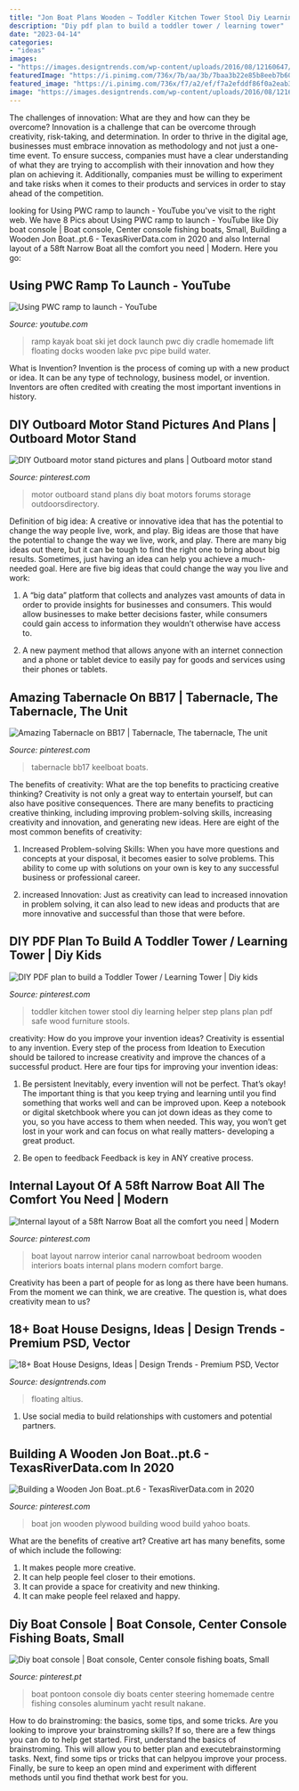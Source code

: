 ```yaml
---
title: "Jon Boat Plans Wooden ~ Toddler Kitchen Tower Stool Diy Learning Helper Step Plans Plan Pdf Safe Wood Furniture Stools"
description: "Diy pdf plan to build a toddler tower / learning tower"
date: "2023-04-14"
categories:
- "ideas"
images:
- "https://images.designtrends.com/wp-content/uploads/2016/08/12160647/Floating-Boat-House-Design.jpg"
featuredImage: "https://i.pinimg.com/736x/7b/aa/3b/7baa3b22e85b8eeb7b6042ca0df1edf3.jpg"
featured_image: "https://i.pinimg.com/736x/f7/a2/ef/f7a2efddf86f0a2eab3ca7064baa23f8.jpg"
image: "https://images.designtrends.com/wp-content/uploads/2016/08/12160647/Floating-Boat-House-Design.jpg"
---
```



The challenges of innovation: What are they and how can they be overcome?
Innovation is a challenge that can be overcome through creativity, risk-taking, and determination. In order to thrive in the digital age, businesses must embrace innovation as methodology and not just a one-time event. To ensure success, companies must have a clear understanding of what they are trying to accomplish with their innovation and how they plan on achieving it. Additionally, companies must be willing to experiment and take risks when it comes to their products and services in order to stay ahead of the competition.

	

		
looking for Using PWC ramp to launch - YouTube you've visit to the right web. We have 8 Pics about Using PWC ramp to launch - YouTube like Diy boat console | Boat console, Center console fishing boats, Small, Building a Wooden Jon Boat..pt.6 - TexasRiverData.com in 2020 and also Internal layout of a 58ft Narrow Boat all the comfort you need | Modern. Here you go:
		
    
## Using PWC Ramp To Launch - YouTube

<img loading=lazy src="http://i1.ytimg.com/vi/oGmMV9LSbrw/hqdefault.jpg" onerror="this.onerror=null;this.src='https://tse4.mm.bing.net/th?id=OIP.NTjEiyYVua9rqYf-3o0CNAHaFj&amp;pid=15.1';" alt="Using PWC ramp to launch - YouTube">

_Source: youtube.com_

>ramp kayak boat ski jet dock launch pwc diy cradle homemade lift floating docks wooden lake pvc pipe build water. 

	

What is Invention?
Invention is the process of coming up with a new product or idea. It can be any type of technology, business model, or invention. Inventors are often credited with creating the most important inventions in history.

    
## DIY Outboard Motor Stand Pictures And Plans | Outboard Motor Stand

<img loading=lazy src="https://i.pinimg.com/736x/96/ea/22/96ea22945be7348b003b1c276fd95dbc.jpg" onerror="this.onerror=null;this.src='https://tse2.mm.bing.net/th?id=OIP.708HlIzntPpKfTWx8BKyWQHaJ4&amp;pid=15.1';" alt="DIY Outboard motor stand pictures and plans | Outboard motor stand">

_Source: pinterest.com_

>motor outboard stand plans diy boat motors forums storage outdoorsdirectory. 

	

Definition of big idea: A creative or innovative idea that has the potential to change the way people live, work, and play.
Big ideas are those that have the potential to change the way we live, work, and play. There are many big ideas out there, but it can be tough to find the right one to bring about big results. Sometimes, just having an idea can help you achieve a much-needed goal. Here are five big ideas that could change the way you live and work: 
1. A “big data” platform that collects and analyzes vast amounts of data in order to provide insights for businesses and consumers. This would allow businesses to make better decisions faster, while consumers could gain access to information they wouldn’t otherwise have access to.

2. A new payment method that allows anyone with an internet connection and a phone or tablet device to easily pay for goods and services using their phones or tablets.

    
## Amazing Tabernacle On BB17 | Tabernacle, The Tabernacle, The Unit

<img loading=lazy src="https://i.pinimg.com/736x/7b/aa/3b/7baa3b22e85b8eeb7b6042ca0df1edf3.jpg" onerror="this.onerror=null;this.src='https://tse3.mm.bing.net/th?id=OIP.TQvHwYvFX5_0xoE-1koZxwHaJ3&amp;pid=15.1';" alt="Amazing Tabernacle on BB17 | Tabernacle, The tabernacle, The unit">

_Source: pinterest.com_

>tabernacle bb17 keelboat boats. 

	

The benefits of creativity: What are the top benefits to practicing creative thinking?
Creativity is not only a great way to entertain yourself, but can also have positive consequences. There are many benefits to practicing creative thinking, including improving problem-solving skills, increasing creativity and innovation, and generating new ideas. Here are eight of the most common benefits of creativity:
1. Increased Problem-solving Skills: When you have more questions and concepts at your disposal, it becomes easier to solve problems. This ability to come up with solutions on your own is key to any successful business or professional career.

2. increased Innovation: Just as creativity can lead to increased innovation in problem solving, it can also lead to new ideas and products that are more innovative and successful than those that were before.

    
## DIY PDF Plan To Build A Toddler Tower / Learning Tower | Diy Kids

<img loading=lazy src="https://i.pinimg.com/736x/2d/35/69/2d3569ffda00c490b825c598c1532f6b.jpg" onerror="this.onerror=null;this.src='https://tse3.mm.bing.net/th?id=OIP.p9L1uQcfPuq9Onmh4CX63AHaJ2&amp;pid=15.1';" alt="DIY PDF plan to build a Toddler Tower / Learning Tower | Diy kids">

_Source: pinterest.com_

>toddler kitchen tower stool diy learning helper step plans plan pdf safe wood furniture stools. 

	

creativity: How do you improve your invention ideas?
Creativity is essential to any invention. Every step of the process from Ideation to Execution should be tailored to increase creativity and improve the chances of a successful product. Here are four tips for improving your invention ideas:
1. Be persistent
Inevitably, every invention will not be perfect. That’s okay! The important thing is that you keep trying and learning until you find something that works well and can be improved upon. Keep a notebook or digital sketchbook where you can jot down ideas as they come to you, so you have access to them when needed. This way, you won’t get lost in your work and can focus on what really matters- developing a great product.

2. Be open to feedback
Feedback is key in ANY creative process.

    
## Internal Layout Of A 58ft Narrow Boat All The Comfort You Need | Modern

<img loading=lazy src="https://i.pinimg.com/736x/0d/55/1f/0d551f0853fb0f4e391731c9c8b4df57--narrow-boat-comfort.jpg" onerror="this.onerror=null;this.src='https://tse1.mm.bing.net/th?id=OIP.RFq4YIu9pdSTC2b7mxjjRQDYEg&amp;pid=15.1';" alt="Internal layout of a 58ft Narrow Boat all the comfort you need | Modern">

_Source: pinterest.com_

>boat layout narrow interior canal narrowboat bedroom wooden interiors boats internal plans modern comfort barge. 

	

Creativity has been a part of people for as long as there have been humans. From the moment we can think, we are creative. The question is, what does creativity mean to us?

    
## 18+ Boat House Designs, Ideas | Design Trends - Premium PSD, Vector

<img loading=lazy src="https://images.designtrends.com/wp-content/uploads/2016/08/12160647/Floating-Boat-House-Design.jpg" onerror="this.onerror=null;this.src='https://tse3.mm.bing.net/th?id=OIP.66zGfOd989mW_mdJ8KfM0QHaJ4&amp;pid=15.1';" alt="18+ Boat House Designs, Ideas | Design Trends - Premium PSD, Vector">

_Source: designtrends.com_

>floating altius. 

	

1. Use social media to build relationships with customers and potential partners.

    
## Building A Wooden Jon Boat..pt.6 - TexasRiverData.com In 2020

<img loading=lazy src="https://i.pinimg.com/736x/f7/a2/ef/f7a2efddf86f0a2eab3ca7064baa23f8.jpg" onerror="this.onerror=null;this.src='https://tse3.mm.bing.net/th?id=OIP.t6STWvXoIYeo7uELKUe5nQHaFj&amp;pid=15.1';" alt="Building a Wooden Jon Boat..pt.6 - TexasRiverData.com in 2020">

_Source: pinterest.com_

>boat jon wooden plywood building wood build yahoo boats. 

	

What are the benefits of creative art?
Creative art has many benefits, some of which include the following: 
1. It makes people more creative.
2. It can help people feel closer to their emotions.
3. It can provide a space for creativity and new thinking.
4. It can make people feel relaxed and happy.

    
## Diy Boat Console | Boat Console, Center Console Fishing Boats, Small

<img loading=lazy src="https://i.pinimg.com/736x/b8/44/97/b844975fbda5b770cd9c9d0198c213e1.jpg" onerror="this.onerror=null;this.src='https://tse3.mm.bing.net/th?id=OIP.8wVSqeWLHpf_hAO4dgi8owHaJ6&amp;pid=15.1';" alt="Diy boat console | Boat console, Center console fishing boats, Small">

_Source: pinterest.pt_

>boat pontoon console diy boats center steering homemade centre fishing consoles aluminum yacht result nakane. 

	

How to do brainstroming: the basics, some tips, and some tricks.
Are you looking to improve your brainstroming skills? If so, there are a few things you can do to help get started. First, understand the basics of brainstroming. This will allow you to better plan and executebrainstorming tasks. Next, find some tips or tricks that can helpyou improve your process. Finally, be sure to keep an open mind and experiment with different methods until you find thethat work best for you.

